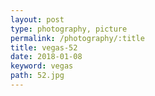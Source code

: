 ```yaml
---
layout: post
type: photography, picture
permalink: /photography/:title
title: vegas-52
date: 2018-01-08
keyword: vegas
path: 52.jpg
---
```



